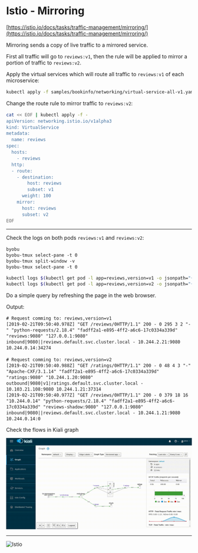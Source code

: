 # Istio - Mirroring

[https://istio.io/docs/tasks/traffic-management/mirroring/](https://istio.io/docs/tasks/traffic-management/mirroring/)

Mirroring sends a copy of live traffic to a mirrored service.

First all traffic will go to `reviews:v1`, then the rule will be applied
to mirror a portion of traffic to `reviews:v2`.

Apply the virtual services which will route all traffic to `reviews:v1` of each microservice:

```bash
kubectl apply -f samples/bookinfo/networking/virtual-service-all-v1.yaml
```

Change the route rule to mirror traffic to `reviews:v2`:

```bash
cat << EOF | kubectl apply -f -
apiVersion: networking.istio.io/v1alpha3
kind: VirtualService
metadata:
  name: reviews
spec:
  hosts:
    - reviews
  http:
  - route:
    - destination:
        host: reviews
        subset: v1
      weight: 100
    mirror:
      host: reviews
      subset: v2
EOF
```

-----

Check the logs on both pods `reviews:v1` and `reviews:v2`:

```shell
byobu
byobu-tmux select-pane -t 0
byobu-tmux split-window -v
byobu-tmux select-pane -t 0
```

```bash
kubectl logs $(kubectl get pod -l app=reviews,version=v1 -o jsonpath="{.items[0].metadata.name}") istio-proxy --tail=10
kubectl logs $(kubectl get pod -l app=reviews,version=v2 -o jsonpath="{.items[0].metadata.name}") istio-proxy --tail=10
```

Do a simple query by refreshing the page in the web browser.

Output:

```shell
# Request comming to: reviews,version=v1
[2019-02-21T09:50:40.978Z] "GET /reviews/0HTTP/1.1" 200 - 0 295 3 2 "-" "python-requests/2.18.4" "fadff2a1-e895-4ff2-a6c6-17c0334a339d" "reviews:9080" "127.0.0.1:9080" inbound|9080||reviews.default.svc.cluster.local - 10.244.2.21:9080 10.244.0.14:34274

# Request comming to: reviews,version=v2
[2019-02-21T09:50:40.988Z] "GET /ratings/0HTTP/1.1" 200 - 0 48 4 3 "-" "Apache-CXF/3.1.14" "fadff2a1-e895-4ff2-a6c6-17c0334a339d" "ratings:9080" "10.244.1.20:9080" outbound|9080|v1|ratings.default.svc.cluster.local - 10.103.21.108:9080 10.244.1.21:37314
[2019-02-21T09:50:40.977Z] "GET /reviews/0HTTP/1.1" 200 - 0 379 18 16 "10.244.0.14" "python-requests/2.18.4" "fadff2a1-e895-4ff2-a6c6-17c0334a339d" "reviews-shadow:9080" "127.0.0.1:9080" inbound|9080||reviews.default.svc.cluster.local - 10.244.1.21:9080 10.244.0.14:0
```

Check the flows in Kiali graph

![Mirroring Kiali Graph](./istio_kiali_mirroring.gif "Mirroring Kiali Graph")

-----

![Istio](../lab-06/istio.svg "Istio")
